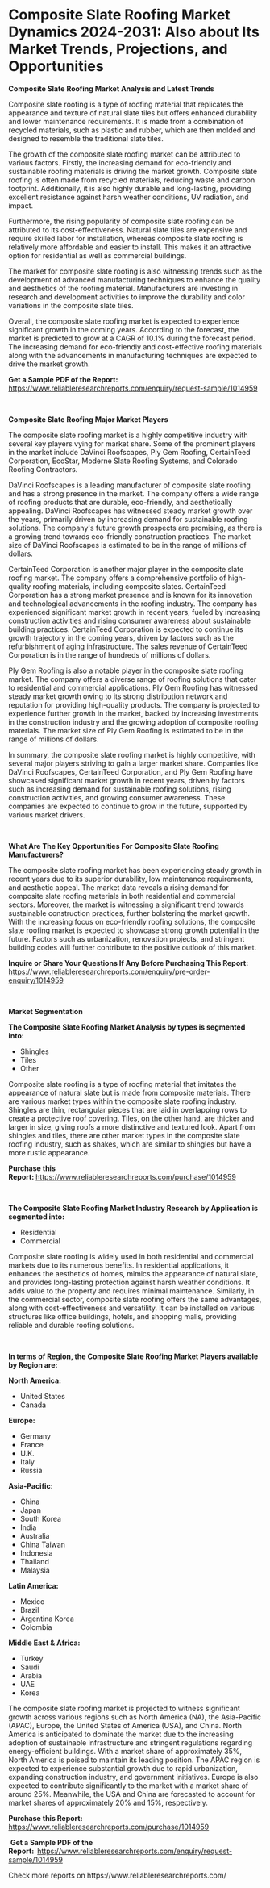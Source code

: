 <p><h1>Composite Slate Roofing Market Dynamics 2024-2031: Also about Its Market Trends, Projections, and Opportunities</h1></p><p><strong>Composite Slate Roofing Market Analysis and Latest Trends</strong></p>
<p><p>Composite slate roofing is a type of roofing material that replicates the appearance and texture of natural slate tiles but offers enhanced durability and lower maintenance requirements. It is made from a combination of recycled materials, such as plastic and rubber, which are then molded and designed to resemble the traditional slate tiles.</p><p>The growth of the composite slate roofing market can be attributed to various factors. Firstly, the increasing demand for eco-friendly and sustainable roofing materials is driving the market growth. Composite slate roofing is often made from recycled materials, reducing waste and carbon footprint. Additionally, it is also highly durable and long-lasting, providing excellent resistance against harsh weather conditions, UV radiation, and impact.</p><p>Furthermore, the rising popularity of composite slate roofing can be attributed to its cost-effectiveness. Natural slate tiles are expensive and require skilled labor for installation, whereas composite slate roofing is relatively more affordable and easier to install. This makes it an attractive option for residential as well as commercial buildings.</p><p>The market for composite slate roofing is also witnessing trends such as the development of advanced manufacturing techniques to enhance the quality and aesthetics of the roofing material. Manufacturers are investing in research and development activities to improve the durability and color variations in the composite slate tiles.</p><p>Overall, the composite slate roofing market is expected to experience significant growth in the coming years. According to the forecast, the market is predicted to grow at a CAGR of 10.1% during the forecast period. The increasing demand for eco-friendly and cost-effective roofing materials along with the advancements in manufacturing techniques are expected to drive the market growth.</p></p>
<p><strong>Get a Sample PDF of the Report:&nbsp;</strong> <a href="https://www.reliableresearchreports.com/enquiry/request-sample/1014959">https://www.reliableresearchreports.com/enquiry/request-sample/1014959</a></p>
<p>&nbsp;</p>
<p><strong>Composite Slate Roofing Major Market Players</strong></p>
<p><p>The composite slate roofing market is a highly competitive industry with several key players vying for market share. Some of the prominent players in the market include DaVinci Roofscapes, Ply Gem Roofing, CertainTeed Corporation, EcoStar, Moderne Slate Roofing Systems, and Colorado Roofing Contractors.</p><p>DaVinci Roofscapes is a leading manufacturer of composite slate roofing and has a strong presence in the market. The company offers a wide range of roofing products that are durable, eco-friendly, and aesthetically appealing. DaVinci Roofscapes has witnessed steady market growth over the years, primarily driven by increasing demand for sustainable roofing solutions. The company's future growth prospects are promising, as there is a growing trend towards eco-friendly construction practices. The market size of DaVinci Roofscapes is estimated to be in the range of millions of dollars.</p><p>CertainTeed Corporation is another major player in the composite slate roofing market. The company offers a comprehensive portfolio of high-quality roofing materials, including composite slates. CertainTeed Corporation has a strong market presence and is known for its innovation and technological advancements in the roofing industry. The company has experienced significant market growth in recent years, fueled by increasing construction activities and rising consumer awareness about sustainable building practices. CertainTeed Corporation is expected to continue its growth trajectory in the coming years, driven by factors such as the refurbishment of aging infrastructure. The sales revenue of CertainTeed Corporation is in the range of hundreds of millions of dollars.</p><p>Ply Gem Roofing is also a notable player in the composite slate roofing market. The company offers a diverse range of roofing solutions that cater to residential and commercial applications. Ply Gem Roofing has witnessed steady market growth owing to its strong distribution network and reputation for providing high-quality products. The company is projected to experience further growth in the market, backed by increasing investments in the construction industry and the growing adoption of composite roofing materials. The market size of Ply Gem Roofing is estimated to be in the range of millions of dollars.</p><p>In summary, the composite slate roofing market is highly competitive, with several major players striving to gain a larger market share. Companies like DaVinci Roofscapes, CertainTeed Corporation, and Ply Gem Roofing have showcased significant market growth in recent years, driven by factors such as increasing demand for sustainable roofing solutions, rising construction activities, and growing consumer awareness. These companies are expected to continue to grow in the future, supported by various market drivers.</p></p>
<p>&nbsp;</p>
<p><strong>What Are The Key Opportunities For Composite Slate Roofing Manufacturers?</strong></p>
<p><p>The composite slate roofing market has been experiencing steady growth in recent years due to its superior durability, low maintenance requirements, and aesthetic appeal. The market data reveals a rising demand for composite slate roofing materials in both residential and commercial sectors. Moreover, the market is witnessing a significant trend towards sustainable construction practices, further bolstering the market growth. With the increasing focus on eco-friendly roofing solutions, the composite slate roofing market is expected to showcase strong growth potential in the future. Factors such as urbanization, renovation projects, and stringent building codes will further contribute to the positive outlook of this market.</p></p>
<p><strong>Inquire or Share Your Questions If Any Before Purchasing This Report:</strong> <a href="https://www.reliableresearchreports.com/enquiry/pre-order-enquiry/1014959">https://www.reliableresearchreports.com/enquiry/pre-order-enquiry/1014959</a></p>
<p>&nbsp;</p>
<p><strong>Market Segmentation</strong></p>
<p><strong>The Composite Slate Roofing Market Analysis by types is segmented into:</strong></p>
<p><ul><li>Shingles</li><li>Tiles</li><li>Other</li></ul></p>
<p><p>Composite slate roofing is a type of roofing material that imitates the appearance of natural slate but is made from composite materials. There are various market types within the composite slate roofing industry. Shingles are thin, rectangular pieces that are laid in overlapping rows to create a protective roof covering. Tiles, on the other hand, are thicker and larger in size, giving roofs a more distinctive and textured look. Apart from shingles and tiles, there are other market types in the composite slate roofing industry, such as shakes, which are similar to shingles but have a more rustic appearance.</p></p>
<p><strong>Purchase this Report:&nbsp;</strong><a href="https://www.reliableresearchreports.com/purchase/1014959">https://www.reliableresearchreports.com/purchase/1014959</a></p>
<p>&nbsp;</p>
<p><strong>The Composite Slate Roofing Market Industry Research by Application is segmented into:</strong></p>
<p><ul><li>Residential</li><li>Commercial</li></ul></p>
<p><p>Composite slate roofing is widely used in both residential and commercial markets due to its numerous benefits. In residential applications, it enhances the aesthetics of homes, mimics the appearance of natural slate, and provides long-lasting protection against harsh weather conditions. It adds value to the property and requires minimal maintenance. Similarly, in the commercial sector, composite slate roofing offers the same advantages, along with cost-effectiveness and versatility. It can be installed on various structures like office buildings, hotels, and shopping malls, providing reliable and durable roofing solutions.</p></p>
<p>&nbsp;</p>
<p><strong>In terms of Region, the Composite Slate Roofing Market Players available by Region are:</strong></p>
<p>
    <p> <strong> North America: </strong>
        <ul>
            <li>United States</li>
            <li>Canada</li>
        </ul>
        </p> 
    <p> <strong> Europe: </strong>
        <ul>
            <li>Germany</li>
            <li>France</li>
            <li>U.K.</li>
            <li>Italy</li>
            <li>Russia</li>
        </ul>
        </p> 
    <p> <strong> Asia-Pacific: </strong>
        <ul>
            <li>China</li>
            <li>Japan</li>
            <li>South Korea</li>
            <li>India</li>
            <li>Australia</li>
            <li>China Taiwan</li>
            <li>Indonesia</li>
            <li>Thailand</li>
            <li>Malaysia</li>
        </ul>
        </p> 
    <p> <strong> Latin America: </strong>
        <ul>
            <li>Mexico</li>
            <li>Brazil</li>
            <li>Argentina Korea</li>
            <li>Colombia</li>
        </ul>
        </p> 
    <p> <strong> Middle East & Africa: </strong>
        <ul>
            <li>Turkey</li>
            <li>Saudi</li>
            <li>Arabia</li>
            <li>UAE</li>
            <li>Korea</li>
        </ul>
    </p>
    </p>
<p><p>The composite slate roofing market is projected to witness significant growth across various regions such as North America (NA), the Asia-Pacific (APAC), Europe, the United States of America (USA), and China. North America is anticipated to dominate the market due to the increasing adoption of sustainable infrastructure and stringent regulations regarding energy-efficient buildings. With a market share of approximately 35%, North America is poised to maintain its leading position. The APAC region is expected to experience substantial growth due to rapid urbanization, expanding construction industry, and government initiatives. Europe is also expected to contribute significantly to the market with a market share of around 25%. Meanwhile, the USA and China are forecasted to account for market shares of approximately 20% and 15%, respectively.</p></p>
<p><strong>Purchase this Report: </strong><a href="https://www.reliableresearchreports.com/purchase/1014959">https://www.reliableresearchreports.com/purchase/1014959</a></p>
<p>&nbsp;<strong>Get a Sample PDF of the Report:&nbsp;&nbsp;</strong><a href="https://www.reliableresearchreports.com/enquiry/request-sample/1014959">https://www.reliableresearchreports.com/enquiry/request-sample/1014959</a></p>
<p><strong></strong></p>
<p>Check more reports on https://www.reliableresearchreports.com/</p>